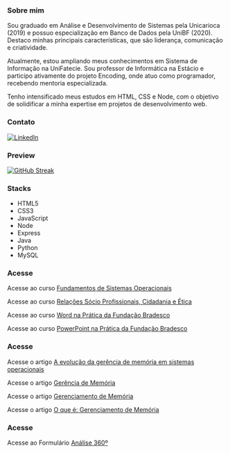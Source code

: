 ### Sobre mim

Sou graduado em Análise e Desenvolvimento de Sistemas pela Unicarioca (2019) e possuo especialização em Banco de Dados pela UniBF (2020). Destaco minhas principais características, que são liderança, comunicação e criatividade. 

Atualmente, estou ampliando meus conhecimentos em Sistema de Informação na UniFatecie. Sou professor de Informática na Estácio e participo ativamente do projeto Encoding, onde atuo como programador, recebendo mentoria especializada. 

Tenho intensificado meus estudos em HTML, CSS e Node, com o objetivo de solidificar a minha expertise em projetos de desenvolvimento web.

### Contato
[![LinkedIn](https://img.shields.io/badge/LinkedIn-000?style=for-the-badge&logo=linkedin&logoColor=0E76A8)](https://www.linkedin.com/in/nascimentof/)

### Preview

[![GitHub Streak](https://streak-stats.demolab.com/?user=f5-nascimento&theme=dark&background=000&border=30A3DC&dates=FFF)](https://git.io/streak-stats)

### Stacks

- HTML5
- CSS3
- JavaScript
- Node
- Express
- Java
- Python
- MySQL

### Acesse
Acesse ao curso [Fundamentos de Sistemas Operacionais](https://drive.google.com/drive/folders/14LwvJeT8Er_glkqOnbGxFV7vsbhdcMAB?usp=sharing)

Acesse ao curso [Relações Sócio Profissionais, Cidadania e Ética](https://drive.google.com/drive/folders/1JHwONdr-M8499IPjGL5zFWR6WTZhsTfR?usp=sharing)

Acesse ao curso [Word na Prática da Fundação Bradesco](https://www.notion.so/profnascimentof/WORD-NA-PR-TICA-fa63e22ca3bb418e8926f831b5b04368)

Acesse ao curso [PowerPoint na Prática da Fundação Bradesco](https://profnascimentof.notion.site/POWERPOINT-NA-PR-TICA-4447006d82ad41dd9944056814f48441?pvs=25)

### Acesse
Acesse o artigo [A evolução da gerência de memória em sistemas operacionais](https://drive.google.com/file/d/1qS7EYEGwplgyiCbduWEQFLx_cuwbCmC8/view?usp=sharing)

Acesse o artigo [Gerência de Memória](https://drive.google.com/file/d/11h4WxTKuC9ta3gB52RMkBD4BOLRseEDy/view?usp=sharing)

Acesse o artigo [Gerenciamento de Memória](https://drive.google.com/file/d/1aFbZBc8HvF8lVptMJwCcTOgfEa9bnXMi/view?usp=sharing)

Acesse o artigo [O que é: Gerenciamento de Memória](https://drive.google.com/file/d/1YcnA8eIvQcPTnwLyY2-hYduuRp4fk72Q/view?usp=sharing)

### Acesse
Acesse ao Formulário [Análise 360º](https://forms.gle/iGaGbFKwcUjNFVVV7)







